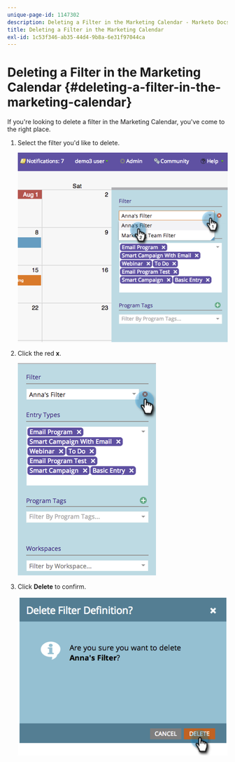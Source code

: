 ```yaml
---
unique-page-id: 1147302
description: Deleting a Filter in the Marketing Calendar - Marketo Docs - Product Documentation
title: Deleting a Filter in the Marketing Calendar
exl-id: 1c53f346-ab35-44d4-9b8a-6e31f97044ca
---
```

# Deleting a Filter in the Marketing Calendar {#deleting-a-filter-in-the-marketing-calendar}

If you're looking to delete a filter in the Marketing Calendar, you've come to the right place.

1. Select the filter you'd like to delete.

   ![](assets/image2014-9-24-11-3a27-3a32.png)

1. Click the red **x**.

   ![](assets/image2014-9-24-11-3a27-3a36.png)

1. Click **Delete** to confirm.

   ![](assets/image2014-9-24-11-3a27-3a42.png)
